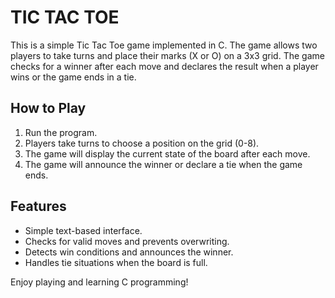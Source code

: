 # TIC TAC TOE

This is a simple Tic Tac Toe game implemented in C. The game allows two players to take turns and place their marks (X or O) on a 3x3 grid. The game checks for a winner after each move and declares the result when a player wins or the game ends in a tie.

## How to Play

1. Run the program.
2. Players take turns to choose a position on the grid (0-8).
3. The game will display the current state of the board after each move.
4. The game will announce the winner or declare a tie when the game ends.

## Features

- Simple text-based interface.
- Checks for valid moves and prevents overwriting.
- Detects win conditions and announces the winner.
- Handles tie situations when the board is full.

Enjoy playing and learning C programming!